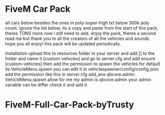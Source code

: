 # FiveM Car Pack 
all cars below besides the ones in poly-super-high.txt below 300k poly count.
ignore the list below, its a copy and paste from the start of this pack, theres TONS more now
i still need to add.
enjoy the pack, theres a second read me but thank you to all the creators of all the vehicles and sounds.
hope you all enjoy!
this pack will be updated periodically.

Installation 
upload this to resources folder in your server and add [] to the folder and name it [custom-vehicles]
and go to server.cfg and add
ensure [custom-vehicles]
then add the permission to spawn the vehicles for default its VehicleMenu.spawn you can edit it in vehiclespawner/config/config.json
add the permission like this in server.cfg 
add_ace qbcore.admin VehicleMenu.spawn allow
for me my admin is qbcore.admin your admin variable can be differ check it and add it 
# FiveM-Full-Car-Pack-byTrusty
